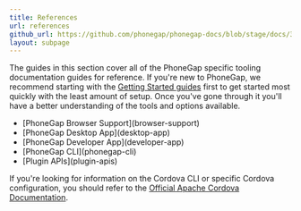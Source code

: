 ```yaml
---
title: References
url: references
github_url: https://github.com/phonegap/phonegap-docs/blob/stage/docs/3-references/0-index.html.md
layout: subpage
---
```


The guides in this section cover all of the PhoneGap specific tooling documentation guides for reference. If you're new to PhoneGap, we recommend starting with the [Getting Started guides](/getting-started) first to get started most quickly with the least amount of setup. Once you've gone through it you'll have a better understanding of the tools and options available.

<ul class="landing-submenu">
  <li>[PhoneGap Browser Support](browser-support)</li>
  <li>[PhoneGap Desktop App](desktop-app)</li>
  <li>[PhoneGap Developer App](developer-app)</li>
  <li>[PhoneGap CLI](phonegap-cli)</li>
  <li>[Plugin APIs](plugin-apis)</li>
</ul>

If you're looking for information on the Cordova CLI or specific Cordova configuration, you should refer to the [Official Apache Cordova Documentation](http://cordova.apache.org/docs/en/latest/).
